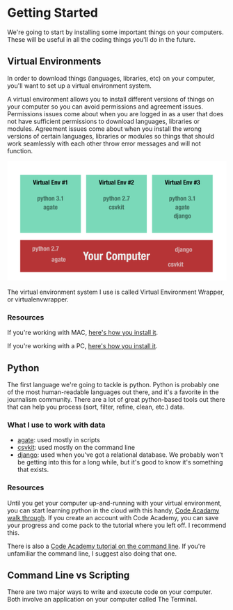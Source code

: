 # Getting Started
We're going to start by installing some important things on your computers. These will be useful in all the coding things you'll do in the future.

## Virtual Environments
In order to download things (languages, libraries, etc) on your computer, you'll want to set up a virtual environment system.

A virtual environment allows you to install different versions of things on your computer so you can avoid permissions and agreement issues. Permissions issues come about when you are logged in as a user that does not have sufficient permissions to download languages, libraries or modules. Agreement issues come about when you install the wrong versions of certain languages, libraries or modules so things that should work seamlessly with each other throw error messages and will not function.

![virtual environment illustration](./img/virtualenv.jpg)

The virtual environment system I use is called Virtual Environment Wrapper, or virtualenvwrapper. 


### Resources

If you're working with MAC, [here's how you install it](http://virtualenvwrapper.readthedocs.io/en/latest/install.html).

If you're working with a PC, [here's how you install it](http://timmyreilly.azurewebsites.net/python-pip-virtualenv-installation-on-windows/).


## Python
The first language we're going to tackle is python. Python is probably one of the most human-readable languages out there, and it's a favorite in the journalism community. There are a lot of great python-based tools out there that can help you process (sort, filter, refine, clean, etc.) data.

### What I use to work with data

- [agate](http://agate.readthedocs.io/en/1.6.0/about.html): used mostly in scripts
- [csvkit](https://csvkit.readthedocs.io/en/1.0.2/): used mostly on the command line
- [django](https://docs.djangoproject.com/en/1.11/): used when you've got a relational database. We probably won't be getting into this for a long while, but it's good to know it's something that exists.

### Resources

Until you get your computer up-and-running with your virtual environment, you can start learning python in the cloud with this handy, [Code Acadamy walk through](https://www.codecademy.com/learn/learn-python). If you create an account with Code Academy, you can save your progress and come pack to the tutorial where you left off. I recommend this.

There is also a [Code Academy tutorial on the command line](https://www.codecademy.com/learn/learn-the-command-line). If you're unfamiliar the command line, I suggest also doing that one.

## Command Line vs Scripting
There are two major ways to write and execute code on your computer. Both involve an application on your computer called The Terminal.